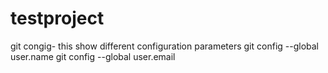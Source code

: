 # testproject
git  congig- this show different configuration parameters 
git config --global user.name <user name>
  git config --global user.email <emailid>
  
  
